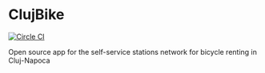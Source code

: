 # ClujBike

[![Circle CI](https://circleci.com/gh/eduardb/ClujBike.svg?style=svg)](https://circleci.com/gh/eduardb/ClujBike)

Open source app for the self-service stations network for bicycle renting in Cluj-Napoca
